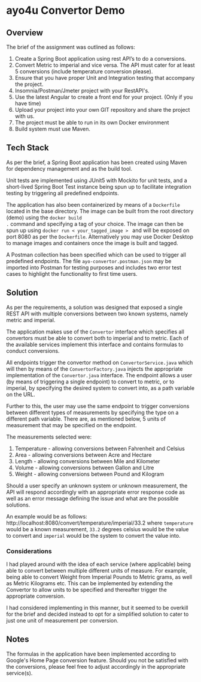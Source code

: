 # ayo4u Convertor Demo

## Overview

The brief of the assignment was outlined as follows:
1. Create a Spring Boot application using rest API’s to do a conversions.
2. Convert Metric to imperial and vice versa. The API must cater for at least 5 conversions (include temperature conversion please).
3. Ensure that you have proper Unit and Integration testing that accompany the project.
4. Insomnia/Postman/Jmeter project with your RestAPI's.
5. Use the latest Angular to create a front end for your project. (Only if you have time)
6. Upload your project into your own GIT repository and share the project with us.
7. The project must be able to run in its own Docker environment
8. Build system must use Maven.

## Tech Stack
As per the brief, a Spring Boot application has been created using Maven for dependency management and as the build tool. 

Unit tests are implemented using JUnit5 with Mockito for unit tests, and a short-lived Spring Boot Test instance 
being spun up to facilitate integration testing by triggering all predefined endpoints.

The application has also been containerized by means of a <code>Dockerfile</code> located in the base directory. The
image can be built from the root directory (demo) using the <code>docker build .</code> command and specifying a tag of
your choice. The image can then be spun up using <code>docker run < your_tagged_image > </code> and will be exposed on 
port 8080 as per the <code>Dockerfile</code>. Alternatively you may use Docker Desktop to manage images and containers 
once the image is built and tagged.

A Postman collection has been specified which can be used to trigger all predefined endpoints. The file 
<code>ayo-convertor.postman.json</code> may be imported into Postman for testing purposes and includes two error test
cases to highlight the functionality to first time users.

## Solution

As per the requirements, a solution was designed that exposed a single REST API with multiple conversions between two 
known systems, namely metric and imperial. 

The application makes use of the <code>Convertor</code> interface which 
specifies all convertors must be able to convert both to imperial and to metric. Each of the available services implement 
this interface and contains formulas to conduct conversions.

All endpoints trigger the convertor method on <code>ConvertorService.java</code> which will then by means of the
<code>ConvertorFactory.java</code> injects the appropriate implementation of the <code>Convertor.java</code> interface.
The endpoint allows a user (by means of triggering a single endpoint) to convert to metric, or to imperial, by specifying
the desired system to convert into, as a path variable on the URL. 

Further to this, the user may use the same endpoint to trigger conversions between different types of measurements by 
specifying the type on a different path variable. There are, as mentioned below, 5 units of measurement that may be
specified on the endpoint.

The measurements selected were:
1. Temperature - allowing conversions between Fahrenheit and Celsius
2. Area - allowing conversions between Acre and Hectare
3. Length - allowing conversions between Mile and Kilometer
4. Volume - allowing conversions between Gallon and Litre
5. Weight - allowing conversions between Pound and Kilogram

Should a user specify an unknown system or unknown measurement, the API will respond accordingly with an appropriate
error response code as well as an error message defining the issue and what are the possible solutions.

An example would be as follows:
http://localhost:8080/convert/temperature/imperial/33.2 where <code>temperature</code> 
would be a known measurement, <code>33.2</code> degrees celsius would be the value to convert and <code>imperial</code> 
would be  the system to convert the value into.

### Considerations

I had played around with the idea of each service (where applicable) being able to convert between multiple different
units of measure. For example, being able to convert Weight from Imperial Pounds to Metric grams, as well as Metric
Kilograms etc.
This can be implemented by extending the Convertor to allow units to be specified and thereafter trigger the appropriate
conversion. 

I had considered implementing in this manner, but it seemed to be overkill for the brief and decided instead to opt for
a simplified solution to cater to just one unit of measurement per conversion.

## Notes
The formulas in the application have been implemented according to Google's Home Page conversion feature. Should you not
be satisfied with the conversions, please feel free to adjust accordingly in the appropriate service(s).
 
